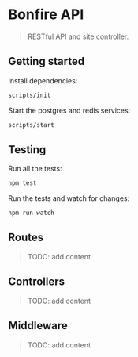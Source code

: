 # Bonfire API

> RESTful API and site controller.

## Getting started

Install dependencies:

```bash
scripts/init
```

Start the postgres and redis services:

```bash
scripts/start
```

## Testing

Run all the tests:

```bash
npm test
```

Run the tests and watch for changes:

```bash
npm run watch
```

## Routes

> TODO: add content

## Controllers

> TODO: add content

## Middleware

> TODO: add content
